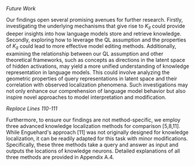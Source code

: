 _Future Work_

Our findings open several promising avenues for further research. Firstly, investigating the underlying mechanisms that give rise to $K_{II}$ could provide deeper insights into how language models store and retrieve knowledge. Secondly, exploring how to leverage the QL assumption and the properties of $K_{II}$ could lead to more effective model editing methods. Additionally, examining the relationship between our QL assumption and other theoretical frameworks, such as concepts as directions in the latent space of hidden activations, may yield a more unified understanding of knowledge representation in language models. This could involve analyzing the geometric properties of query representations in latent space and their correlation with observed localization phenomena. Such investigations may not only enhance our comprehension of language model behavior but also inspire novel approaches to model interpretation and modification.

_Replace Lines 110-111_

Furthermore, to ensure our findings are not method-specific, we employ three advanced knowledge localization methods for comparison [5,8,11]. While Enguehard's approach [11] was not originally designed for knowledge localization, it can be readily adapted for this task with minor modifications. Specifically, these three methods take a query and answer as input and outputs the locations of knowledge neurons. Detailed explanations of all three methods are provided in Appendix A.4.
